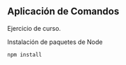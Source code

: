 ## Aplicación de Comandos

Ejercicio de curso. 


Instalación de paquetes de Node

```
npm install
```